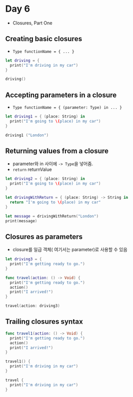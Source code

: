 # Day 6

* Closures, Part One


## Creating basic closures

* `Type functionName = { ... }`

```Swift
let driving = {
  print("I'm driving in my car")
}

driving()
```

## Accepting parameters in a closure

* `Type functionName = { (parameter: Type) in ... }`

```Swift
let driving1 = { (place: String) in
  print("I'm going to \(place) in my car")
}

driving1 ("London")
```

## Returning values from a closure

* parameter와 in 사이에 `-> Type`을 넣어줌.
* `return` returnValue

```Swift
let driving2 = { (place: String) in
  print("I'm going to \(place) in my car")
}

let drivingWithReturn = { (place: String) -> String in
  return "I'm going to \(place) in my car"
}

let message = drivingWithReturn("London")
print(message)
```


## Closures as parameters

* closure를 일급 객체( 여기서는 parameter)로 사용할 수 있음


```Swift
let driving3 = {
  print("I'm getting ready to go.")
}

func travel(action: () -> Void) {
  print("I'm getting ready to go.")
  action()
  print("I arrived!")
}

travel(action: driving3)

```


## Trailing closures syntax
 

```Swift
func travel1(action: () -> Void) {
  print("I'm getting ready to go.")
  action()
  print("I arrived!")
}

travel1() {
  print("I'm driving in my car")
}

travel {
  print("I'm driving in my car")
}
```
